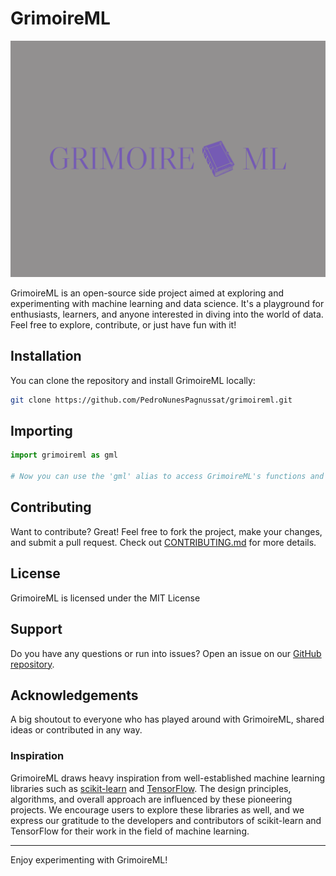 # GrimoireML

![logo](.\imgs\logo.png)

GrimoireML is an open-source side project aimed at exploring and experimenting with machine learning and data science. It's a playground for enthusiasts, learners, and anyone interested in diving into the world of data. Feel free to explore, contribute, or just have fun with it!


## Installation

You can clone the repository and install GrimoireML locally:

```bash
git clone https://github.com/PedroNunesPagnussat/grimoireml.git
```

## Importing

```python
import grimoireml as gml

# Now you can use the 'gml' alias to access GrimoireML's functions and classes
```

## Contributing

Want to contribute? Great! Feel free to fork the project, make your changes, and submit a pull request. Check out [CONTRIBUTING.md](CONTRIBUTING.md) for more details.

## License

GrimoireML is licensed under the MIT License
## Support

Do you have any questions or run into issues? Open an issue on our [GitHub repository](https://github.com/PedroNunesPagnussat/grimoireml).

## Acknowledgements

A big shoutout to everyone who has played around with GrimoireML, shared ideas or contributed in any way.

### Inspiration

GrimoireML draws heavy inspiration from well-established machine learning libraries such as [scikit-learn](https://scikit-learn.org/) and [TensorFlow](https://www.tensorflow.org/). The design principles, algorithms, and overall approach are influenced by these pioneering projects. We encourage users to explore these libraries as well, and we express our gratitude to the developers and contributors of scikit-learn and TensorFlow for their work in the field of machine learning.


---

Enjoy experimenting with GrimoireML!
